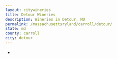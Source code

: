 ```yaml
---
layout: citywineries
title: Detour Wineries
description: Wineries in Detour, MD
permalink: /massachusettsryland/carroll/detour/
state: md
county: carroll
city: detour
---
```

-
